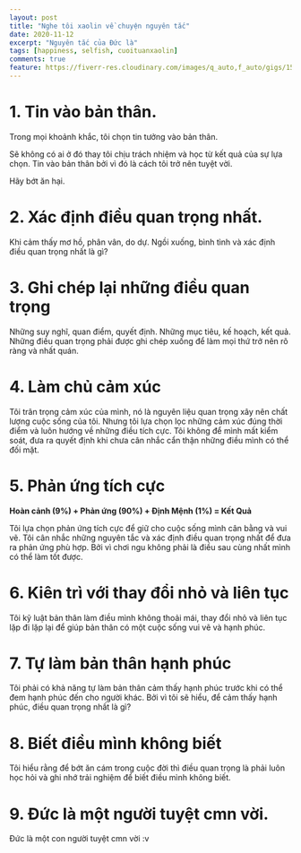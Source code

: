 ```yaml
---
layout: post
title: "Nghe tôi xaolin về chuyện nguyên tắc"
date: 2020-11-12
excerpt: "Nguyên tắc của Đức là"
tags: [happiness, selfish, cuoituanxaolin]
comments: true
feature: https://fiverr-res.cloudinary.com/images/q_auto,f_auto/gigs/154602312/original/8122f69ee57284812be8cfa9e197b9971f8effbc/create-chill-sad-music-video.jpg
---
```


# 1. Tin vào bản thân.

Trong mọi khoảnh khắc, tôi chọn tin tưởng vào bản thân.

Sẽ không có ai ở đó thay tôi chịu trách nhiệm và học từ kết quả của sự lựa chọn. Tin vào bản thân bởi vì đó là cách tôi trở nên tuyệt vời.

Hãy bớt ăn hại.

# 2. Xác định điều quan trọng nhất.

Khi cảm thấy mơ hồ, phân vân, do dự. Ngồi xuống, bình tình và xác định điều quan trọng nhất là gì?

# 3. Ghi chép lại những điều quan trọng

Những suy nghĩ, quan điểm, quyết định. Những mục tiêu, kế hoạch, kết quả. Những điều quan trọng phải được ghi chép xuống để làm mọi thứ trở nên rõ ràng và nhất quán.

# 4. Làm chủ cảm xúc

Tôi trân trọng cảm xúc của mình, nó là nguyên liệu quan trọng xây nên chất lượng cuộc sống của tôi. Nhưng tôi lựa chọn lọc những cảm xúc đúng thời điểm và luôn hướng về những điều tích cực. Tôi không để mình mất kiểm soát, đưa ra quyết định khi chưa cân nhắc cẩn thận những điều mình có thể đối mặt.

# 5. Phản ứng tích cực

**Hoàn cảnh (9%) + Phản ứng (90%) + Định Mệnh (1%) = Kết Quả**

Tôi lựa chọn phản ứng tích cực để giữ cho cuộc sống mình cân bằng và vui vẽ. Tôi cân nhắc những nguyên tắc và xác định điều quan trọng nhất để đưa ra phản ứng phù hợp. Bởi vì chơi ngu không phải là điều sau cùng nhất mình có thể làm tốt được.

# 6. Kiên trì với thay đổi nhỏ và liên tục

Tôi kỹ luật bản thân làm điều mình không thoải mái, thay đổi nhỏ và liên tục lặp đi lặp lại để giúp bản thân có một cuộc sống vui vẽ và hạnh phúc.

# 7. Tự làm bản thân hạnh phúc

Tôi phải có khả năng tự làm bản thân cảm thấy hạnh phúc trước khi có thể đem hạnh phúc đến cho người khác. Bởi vì tôi sẽ hiểu, để cảm thấy hạnh phúc, điều quan trọng nhất là gì?

# 8. Biết điều mình không biết

Tôi hiểu rằng để bớt ăn cám trong cuộc đời thì điều quan trọng là phải luôn học hỏi và ghi nhớ trải nghiệm để biết điều mình không biết.

# 9. Đức là một người tuyệt cmn vời.

Đức là một con người tuyệt cmn vời :v
